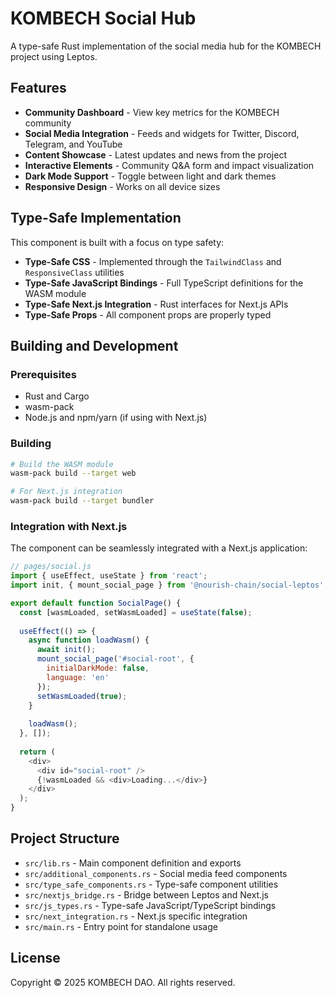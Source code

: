 # KOMBECH Social Hub

A type-safe Rust implementation of the social media hub for the KOMBECH project using Leptos.

## Features

- **Community Dashboard** - View key metrics for the KOMBECH community
- **Social Media Integration** - Feeds and widgets for Twitter, Discord, Telegram, and YouTube
- **Content Showcase** - Latest updates and news from the project
- **Interactive Elements** - Community Q&A form and impact visualization
- **Dark Mode Support** - Toggle between light and dark themes
- **Responsive Design** - Works on all device sizes

## Type-Safe Implementation

This component is built with a focus on type safety:

- **Type-Safe CSS** - Implemented through the `TailwindClass` and `ResponsiveClass` utilities
- **Type-Safe JavaScript Bindings** - Full TypeScript definitions for the WASM module
- **Type-Safe Next.js Integration** - Rust interfaces for Next.js APIs
- **Type-Safe Props** - All component props are properly typed

## Building and Development

### Prerequisites

- Rust and Cargo
- wasm-pack
- Node.js and npm/yarn (if using with Next.js)

### Building

```bash
# Build the WASM module
wasm-pack build --target web

# For Next.js integration
wasm-pack build --target bundler
```

### Integration with Next.js

The component can be seamlessly integrated with a Next.js application:

```javascript
// pages/social.js
import { useEffect, useState } from 'react';
import init, { mount_social_page } from '@nourish-chain/social-leptos';

export default function SocialPage() {
  const [wasmLoaded, setWasmLoaded] = useState(false);
  
  useEffect(() => {
    async function loadWasm() {
      await init();
      mount_social_page('#social-root', { 
        initialDarkMode: false, 
        language: 'en' 
      });
      setWasmLoaded(true);
    }
    
    loadWasm();
  }, []);
  
  return (
    <div>
      <div id="social-root" />
      {!wasmLoaded && <div>Loading...</div>}
    </div>
  );
}
```

## Project Structure

- `src/lib.rs` - Main component definition and exports
- `src/additional_components.rs` - Social media feed components
- `src/type_safe_components.rs` - Type-safe component utilities
- `src/nextjs_bridge.rs` - Bridge between Leptos and Next.js
- `src/js_types.rs` - Type-safe JavaScript/TypeScript bindings
- `src/next_integration.rs` - Next.js specific integration
- `src/main.rs` - Entry point for standalone usage

## License

Copyright © 2025 KOMBECH DAO. All rights reserved.

